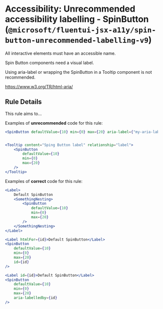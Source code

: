 # Accessibility: Unrecommended accessibility labelling - SpinButton (`@microsoft/fluentui-jsx-a11y/spin-button-unrecommended-labelling-v9`)

<!-- end auto-generated rule header -->

All interactive elements must have an accessible name.

Spin Button components need a visual label.

Using aria-label or wrapping the SpinButton in a Tooltip component is not recommended.

<https://www.w3.org/TR/html-aria/>


## Rule Details

This rule aims to...

Examples of **unrecommended** code for this rule:

```jsx
<SpinButton defaultValue={10} min={0} max={20} aria-label={"my-aria-label-1"} />
```

```jsx

<Tooltip content="Sping Button label" relationship="label">
    <SpinButton
        defaultValue={10}
        min={0}
        max={20}
    />
</Tooltip>
```

Examples of **correct** code for this rule:

```jsx
<Label>
    Default SpinButton
    <SomethingNesting>
        <SpinButton
            defaultValue={10}
            min={0}
            max={20}
        />
    </SomethingNesting>
</Label>
```

```jsx
<Label htmlFor={id}>Default SpinButton</Label>
<SpinButton
    defaultValue={10}
    min={0}
    max={20}
    id={id}
/>
```

```jsx
<Label id={id}>Default SpinButton</Label>
<SpinButton
    defaultValue={10}
    min={0}
    max={20}
    aria-labelledby={id}
/>
```
